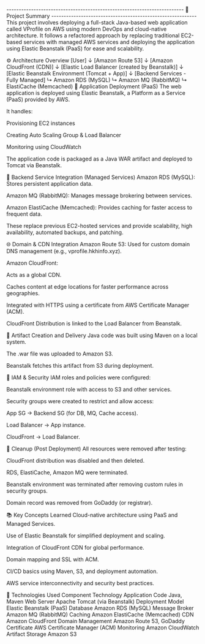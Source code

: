 ------------------------------------------------------------------------ 🧠 Project Summary -----------------------------------------------------------
This project involves deploying a full-stack Java-based web application called VProfile on AWS using modern DevOps and cloud-native architecture. It follows a refactored approach by replacing traditional 
EC2-based services with managed AWS services and deploying the application using Elastic Beanstalk (PaaS) for ease and scalability.

⚙️ Architecture Overview
[User]
   ↓
[Amazon Route 53]
   ↓
[Amazon CloudFront (CDN)]
   ↓
[Elastic Load Balancer (created by Beanstalk)]
   ↓
[Elastic Beanstalk Environment (Tomcat + App)]
   ↓
[Backend Services - Fully Managed]
   ↳ Amazon RDS (MySQL)
   ↳ Amazon MQ (RabbitMQ)
   ↳ ElastiCache (Memcached)
🚀 Application Deployment (PaaS)
The web application is deployed using Elastic Beanstalk, a Platform as a Service (PaaS) provided by AWS.

It handles:

Provisioning EC2 instances

Creating Auto Scaling Group & Load Balancer

Monitoring using CloudWatch

The application code is packaged as a Java WAR artifact and deployed to Tomcat via Beanstalk.

🔗 Backend Service Integration (Managed Services)
Amazon RDS (MySQL): Stores persistent application data.

Amazon MQ (RabbitMQ): Manages message brokering between services.

Amazon ElastiCache (Memcached): Provides caching for faster access to frequent data.

These replace previous EC2-hosted services and provide scalability, high availability, automated backups, and patching.

🌐 Domain & CDN Integration
Amazon Route 53: Used for custom domain DNS management (e.g., vprofile.hkhinfo.xyz).

Amazon CloudFront:

Acts as a global CDN.

Caches content at edge locations for faster performance across geographies.

Integrated with HTTPS using a certificate from AWS Certificate Manager (ACM).

CloudFront Distribution is linked to the Load Balancer from Beanstalk.

🧪 Artifact Creation and Delivery
Java code was built using Maven on a local system.

The .war file was uploaded to Amazon S3.

Beanstalk fetches this artifact from S3 during deployment.

🔐 IAM & Security
IAM roles and policies were configured:

Beanstalk environment role with access to S3 and other services.

Security groups were created to restrict and allow access:

App SG → Backend SG (for DB, MQ, Cache access).

Load Balancer → App instance.

CloudFront → Load Balancer.

🧼 Cleanup (Post Deployment)
All resources were removed after testing:

CloudFront distribution was disabled and then deleted.

RDS, ElastiCache, Amazon MQ were terminated.

Beanstalk environment was terminated after removing custom rules in security groups.

Domain record was removed from GoDaddy (or registrar).

📚 Key Concepts Learned
Cloud-native architecture using PaaS and Managed Services.

Use of Elastic Beanstalk for simplified deployment and scaling.

Integration of CloudFront CDN for global performance.

Domain mapping and SSL with ACM.

CI/CD basics using Maven, S3, and deployment automation.

AWS service interconnectivity and security best practices.

📌 Technologies Used
Component	Technology
Application Code	Java, Maven
Web Server	Apache Tomcat (via Beanstalk)
Deployment Model	Elastic Beanstalk (PaaS)
Database	Amazon RDS (MySQL)
Message Broker	Amazon MQ (RabbitMQ)
Caching	Amazon ElastiCache (Memcached)
CDN	Amazon CloudFront
Domain Management	Amazon Route 53, GoDaddy
Certificate	AWS Certificate Manager (ACM)
Monitoring	Amazon CloudWatch
Artifact Storage	Amazon S3
